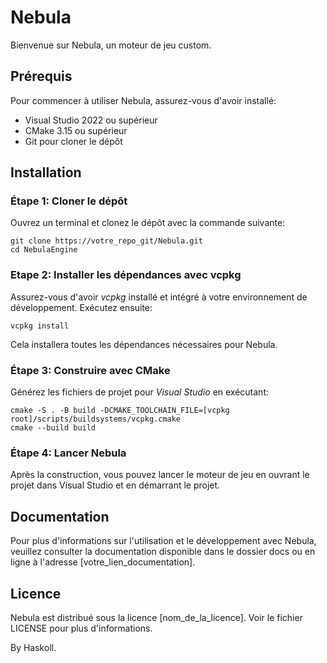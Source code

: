 # Nebula

Bienvenue sur Nebula, un moteur de jeu custom.

## Prérequis
Pour commencer à utiliser Nebula, assurez-vous d'avoir installé:

- Visual Studio 2022 ou supérieur
- CMake 3.15 ou supérieur
- Git pour cloner le dépôt

## Installation
### Étape 1: Cloner le dépôt
Ouvrez un terminal et clonez le dépôt avec la commande suivante:

```
git clone https://votre_repo_git/Nebula.git
cd NebulaEngine
```

### Etape 2: Installer les dépendances avec vcpkg
Assurez-vous d'avoir *vcpkg* installé et intégré à votre environnement de développement. Exécutez ensuite:

```
vcpkg install
```

Cela installera toutes les dépendances nécessaires pour Nebula.

### Étape 3: Construire avec CMake
Générez les fichiers de projet pour *Visual* *Studio* en exécutant:

```
cmake -S . -B build -DCMAKE_TOOLCHAIN_FILE=[vcpkg root]/scripts/buildsystems/vcpkg.cmake
cmake --build build
```

### Étape 4: Lancer Nebula
Après la construction, vous pouvez lancer le moteur de jeu en ouvrant le projet dans Visual Studio et en démarrant le projet.

## Documentation
Pour plus d'informations sur l'utilisation et le développement avec Nebula, veuillez consulter la documentation disponible dans le dossier docs ou en ligne à l'adresse [votre_lien_documentation].

## Licence
Nebula est distribué sous la licence [nom_de_la_licence]. Voir le fichier LICENSE pour plus d'informations.

By Haskoll.
